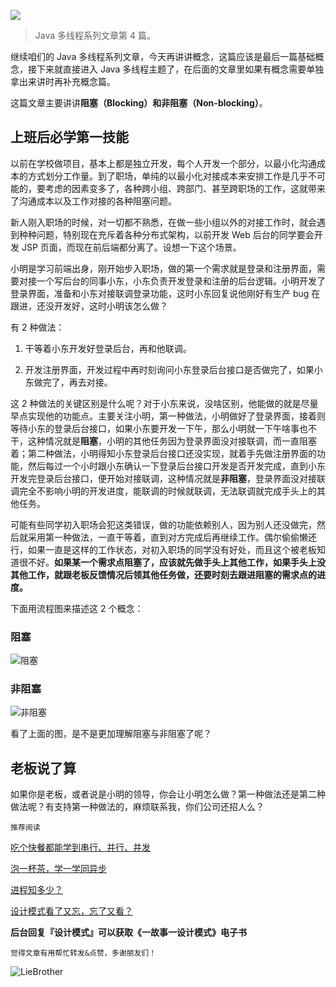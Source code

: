 ![](http://www.liebrother.com/upload/2a7d7e15b6b54d39806996f8ab877f0d_xc0004_01.jpg) 

> Java 多线程系列文章第 4 篇。

继续咱们的 Java 多线程系列文章，今天再讲讲概念，这篇应该是最后一篇基础概念，接下来就直接进入 Java 多线程主题了，在后面的文章里如果有概念需要单独拿出来讲时再补充概念篇。

这篇文章主要讲讲**阻塞（Blocking）**和**非阻塞（Non-blocking）**。

## 上班后必学第一技能

以前在学校做项目，基本上都是独立开发，每个人开发一个部分，以最小化沟通成本的方式划分工作量。到了职场，单纯的以最小化对接成本来安排工作是几乎不可能的，要考虑的因素变多了，各种跨小组、跨部门、甚至跨职场的工作，这就带来了沟通成本以及工作对接的各种阻塞问题。

新人刚入职场的时候，对一切都不熟悉，在做一些小组以外的对接工作时，就会遇到种种问题，特别现在充斥着各种分布式架构，以前开发 Web 后台的同学要会开发 JSP 页面，而现在前后端都分离了。设想一下这个场景。

小明是学习前端出身，刚开始步入职场，做的第一个需求就是登录和注册界面，需要对接一个写后台的同事小东，小东负责开发登录和注册的后台逻辑。小明开发了登录界面，准备和小东对接联调登录功能，这时小东回复说他刚好有生产 bug 在跟进，还没开发好，这时小明该怎么做？

有 2 种做法：

1. 干等着小东开发好登录后台，再和他联调。

2. 开发注册界面，开发过程中再时刻询问小东登录后台接口是否做完了，如果小东做完了，再去对接。

这 2 种做法的关键区别是什么呢？对于小东来说，没啥区别，他能做的就是尽量早点实现他的功能点。主要关注小明，第一种做法，小明做好了登录界面，接着则等待小东的登录后台接口，如果小东要开发一下午，那么小明就一下午啥事也不干，这种情况就是**阻塞**，小明的其他任务因为登录界面没对接联调，而一直阻塞着；第二种做法，小明得知小东登录后台接口还没实现，就着手先做注册界面的功能，然后每过一个小时跟小东确认一下登录后台接口开发是否开发完成，直到小东开发完登录后台接口，便开始对接联调，这种情况就是**非阻塞**，登录界面没对接联调完全不影响小明的开发进度，能联调的时候就联调，无法联调就完成手头上的其他任务。

可能有些同学初入职场会犯这类错误，做的功能依赖别人，因为别人还没做完，然后就采用第一种做法，一直干等着，直到对方完成后再继续工作。偶尔偷偷懒还行，如果一直是这样的工作状态，对初入职场的同学没有好处，而且这个被老板知道很不好。**如果某一个需求点阻塞了，应该就先做手头上其他工作，如果手头上没其他工作，就跟老板反馈情况后领其他任务做，还要时刻去跟进阻塞的需求点的进度。**

下面用流程图来描述这 2 个概念：

### 阻塞

![阻塞](http://www.liebrother.com/upload/524a6b6d51974b6aaffcb3a4ae82af14_01.jpg) 

### 非阻塞

![非阻塞](http://www.liebrother.com/upload/dd2c2cb241de4733afe6ad1610189194_02.jpg) 

看了上面的图，是不是更加理解阻塞与非阻塞了呢？

## 老板说了算

如果你是老板，或者说是小明的领导，你会让小明怎么做？第一种做法还是第二种做法呢？有支持第一种做法的，麻烦联系我，你们公司还招人么？

`推荐阅读`

[吃个快餐都能学到串行、并行、并发](https://mp.weixin.qq.com/s/Euc2NKvK_TsqvcT-DWpD5A)

[泡一杯茶，学一学同异步](https://mp.weixin.qq.com/s/yWqFw_S7suYpqszuJFDsGg)

[进程知多少？](https://mp.weixin.qq.com/s/HJIVxnzyDesYPGGyJsaFyQ)

[设计模式看了又忘，忘了又看？](https://mp.weixin.qq.com/s/WiPwb7AyVlxyr1_kYXt96w)

**后台回复『设计模式』可以获取《一故事一设计模式》电子书**

`觉得文章有用帮忙转发&点赞，多谢朋友们！`

![LieBrother](http://www.liebrother.com/upload/c50a23a8826d45a7b66b3be24c89205e_.jpg)